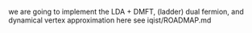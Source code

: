 we are going to implement the LDA + DMFT, (ladder) dual fermion, and dynamical vertex approximation here
see iqist/ROADMAP.md
